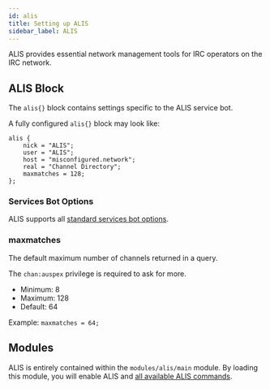 ```yaml
---
id: alis
title: Setting up ALIS
sidebar_label: ALIS
---
```


ALIS provides essential network management tools for IRC operators on the IRC network.

## ALIS Block

The `alis{}` block contains settings specific to the ALIS service bot.

A fully configured `alis{}` block may look like: 

```
alis {
    nick = "ALIS";
    user = "ALIS";
    host = "misconfigured.network";
    real = "Channel Directory";
    maxmatches = 128;
};
```

### Services Bot Options

ALIS supports all [standard services bot options](/docs/config/services).

### maxmatches

The default maximum number of channels returned in a query.

The `chan:auspex` privilege is required to ask for more.

- Minimum: 8
- Maximum: 128
- Default: 64

Example: `maxmatches = 64;`

## Modules

ALIS is entirely contained within the `modules/alis/main` module. By loading this module, you will enable ALIS and [all available ALIS commands](/docs/help/alis).